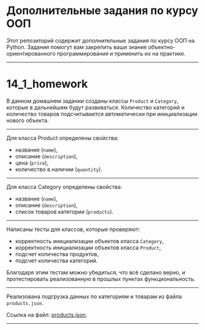 # Дополнительные задания по курсу ООП

Этот репозиторий содержит дополнительные задания по курсу ООП на Python. 
Задания помогут вам закрепить ваши знания объектно-ориентированного программирования и применить их на практике.


>
___

# 14_1_homework

В данном домашнем задании созданы классы `Product` и `Category`, которые в дальнейшем будут развиваться. 
Количество категорий и количество товаров подсчитывается автоматически при инициализации нового объекта.
___

Для класса Product определены свойства:

- название (`name`),
- описание (`description`),
- цена (`price`),
- количество в наличии (`quantity`).
___
Для класса Category определены свойства:

- название (`name`),
- описание (`description`),
- список товаров категории (`products`).

___
Написаны тесты для классов, которые проверяют:

- корректность инициализации объектов класса `Category`, 
- корректность инициализации объектов класса `Product`, 
- подсчет количества продуктов, 
- подсчет количества категорий.

Благодаря этим тестам можно убедиться, что всё сделано верно, и протестировать реализованную 
в прошлых пунктах функциональность. 
___
Реализована подгрузка данных по категориям и товарам из файла `products.json`. 

Ссылка на файл: [products.json](https://drive.google.com/file/d/1fTgJX1_-rI2JbuM2He6OPyU_N5PyePsd/view).
___
>
